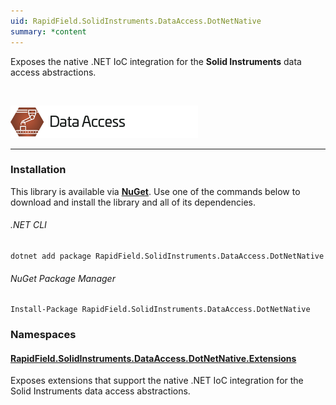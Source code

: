 ```yaml
---
uid: RapidField.SolidInstruments.DataAccess.DotNetNative
summary: *content
---
```


<!--
Copyright (c) RapidField LLC. Licensed under the MIT License. See LICENSE.txt in the project root for license information.
-->

Exposes the native .NET IoC integration for the **Solid Instruments** data access abstractions.

<br />

![DataAccess label](../images/Label.DataAccess.300w.png)
- - -

### Installation

This library is available via [**NuGet**](https://docs.microsoft.com/en-us/nuget/quickstart/install-and-use-a-package-in-visual-studio). Use one of the commands below to download and install the library and all of its dependencies.

###### .NET CLI

```shell
dotnet add package RapidField.SolidInstruments.DataAccess.DotNetNative
```

###### NuGet Package Manager

```shell
Install-Package RapidField.SolidInstruments.DataAccess.DotNetNative
```

### Namespaces

#### [RapidField.SolidInstruments.DataAccess.DotNetNative.Extensions](https://www.solidinstruments.com/api/RapidField.SolidInstruments.DataAccess.DotNetNative.Extensions.html)

<section>
Exposes extensions that support the native .NET IoC integration for the Solid Instruments data access abstractions.
</section>